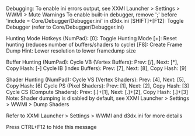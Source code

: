 Debugging:
To enable ini errors output, see XXMI Launcher > Settings > WWMI > Mute Warnings
To enable built-in debugger, remove ';' before 'include = Core/Debugger/Debugger.ini' in d3dx.ini 
[SHIFT]+[F12]: Toggle Debugger (refer to Core/Debugger/Debugger.ini)

Hunting Mode Hotkeys (NumPad):
[0]: Toggle Hunting Mode
[+]: Reset hunting (reduces number of buffers/shaders to cycle)
[F8]: Create Frame Dump
Hint: Lower resolution to lower framedump size

Buffer Hunting (NumPad):
Cycle VB (Vertex Buffers): Prev: [/], Next: [*], Copy Hash: [-]
Cycle IB (Index Buffers): Prev: [7], Next: [8], Copy Hash: [9]

Shader Hunting (NumPad):
Cycle VS (Vertex Shaders): Prev: [4], Next: [5], Copy Hash: [6]
Cycle PS (Pixel Shaders): Prev: [1], Next: [2], Copy Hash: [3]
Cycle CS (Compute Shaders): Prev: [.]+[1], Next: [.]+[2], Copy Hash: [.]+[3]
Note: Shader dumping is disabled by default, see XXMI Launcher > Settings > WWMI > Dump Shaders

Refer to XXMI Launcher > Settings > WWMI and d3dx.ini for more details

Press CTRL+F12 to hide this message